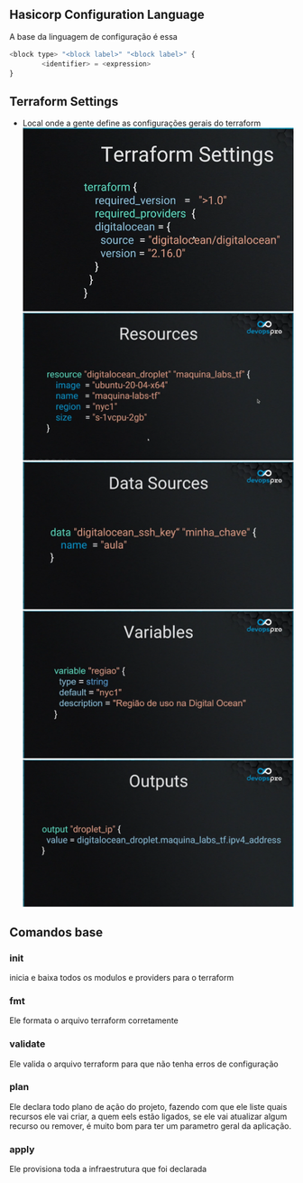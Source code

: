 ## Hasicorp Configuration Language

A base da linguagem de configuração é essa 

```terraform
<block type> "<block label>" "<block label>" {
		<identifier> = <expression>
}
```



## Terraform Settings

- Local onde a gente define as configurações gerais do terraform
![](assets/Pasted%20image%2020240913144959.png)![](assets/Pasted%20image%2020240913175423.png)
![](assets/Pasted%20image%2020240913175430.png)
![](assets/Pasted%20image%2020240913175602.png)
![](assets/Pasted%20image%2020240913175659.png)

## Comandos base 

### init 
inicia e baixa todos os modulos e providers para o terraform 

### fmt 
Ele formata o arquivo terraform corretamente

### validate
Ele valida o arquivo terraform para que não tenha erros de configuração 

### plan 
Ele declara todo plano de ação do projeto, fazendo com que ele liste quais recursos ele vai criar, a quem eels estão ligados, se ele vai atualizar algum recurso ou remover, é muito bom para ter um parametro geral da aplicação. 

### apply
Ele provisiona toda a infraestrutura que foi declarada 

